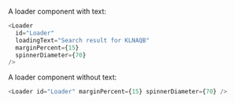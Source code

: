 A loader component with text:

```js
<Loader
  id="Loader"
  loadingText="Search result for KLNAQB"
  marginPercent={15}
  spinnerDiameter={70}
/>
```

A loader component without text:

```js
<Loader id="Loader" marginPercent={15} spinnerDiameter={70} />
```
